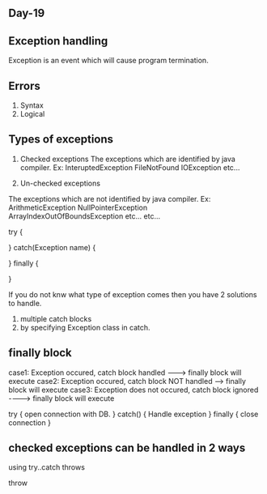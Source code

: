 Day-19
-------
Exception handling
---------------
Exception is an event which will cause program termination.

Errors
----
1) Syntax
2) Logical

Types of exceptions
-------
1) Checked exceptions
   The exceptions which are identified by java compiler.
   Ex: InteruptedException
   FileNotFound
   IOException etc...

2) Un-checked exceptions

The exceptions which are not identified by java compiler.
Ex:
ArithmeticException
NullPointerException
ArrayIndexOutOfBoundsException etc...
etc...

try
{

}
catch(Exception name)
{

}
finally
{

}


If you do not knw what type of exception comes then you have 2 solutions to handle.

1) multiple catch blocks
2) by specifying Exception class in catch.

finally block
-------------
case1: Exception occured, catch block handled ---> finally block will execute
case2: Exception occured, catch block NOT handled --> finally block will execute
case3: Exception does not occured, catch block ignored ----> finally block will execute

try
{
open connection with DB.
}
catch()
{
Handle exception
}
finally
{
close connection
}


checked exceptions can be handled in 2 ways
----
using try..catch
throws

throw







